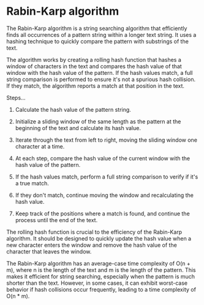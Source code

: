 # Rabin-Karp algorithm

The Rabin-Karp algorithm is a string searching algorithm that efficiently finds all occurrences of a pattern string within a longer text string. It uses a hashing technique to quickly compare the pattern with substrings of the text.

The algorithm works by creating a rolling hash function that hashes a window of characters in the text and compares the hash value of that window with the hash value of the pattern. If the hash values match, a full string comparison is performed to ensure it's not a spurious hash collision. If they match, the algorithm reports a match at that position in the text.

Steps…

1. Calculate the hash value of the pattern string.

2. Initialize a sliding window of the same length as the pattern at the beginning of the text and calculate its hash value.

3. Iterate through the text from left to right, moving the sliding window one character at a time.

4. At each step, compare the hash value of the current window with the hash value of the pattern.
   
5. If the hash values match, perform a full string comparison to verify if it's a true match.
  
6. If they don't match, continue moving the window and recalculating the hash value.

7. Keep track of the positions where a match is found, and continue the process until the end of the text.

The rolling hash function is crucial to the efficiency of the Rabin-Karp algorithm. It should be designed to quickly update the hash value when a new character enters the window and remove the hash value of the character that leaves the window.

The Rabin-Karp algorithm has an average-case time complexity of O(n + m), where n is the length of the text and m is the length of the pattern. This makes it efficient for string searching, especially when the pattern is much shorter than the text. However, in some cases, it can exhibit worst-case behavior if hash collisions occur frequently, leading to a time complexity of O(n * m).
